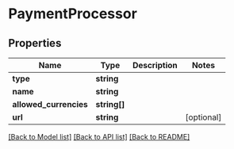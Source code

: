 # PaymentProcessor

## Properties
Name | Type | Description | Notes
------------ | ------------- | ------------- | -------------
**type** | **string** |  | 
**name** | **string** |  | 
**allowed_currencies** | **string[]** |  | 
**url** | **string** |  | [optional] 

[[Back to Model list]](../README.md#documentation-for-models) [[Back to API list]](../README.md#documentation-for-api-endpoints) [[Back to README]](../README.md)



